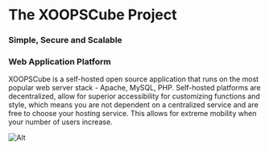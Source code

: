 <h1>The XOOPSCube Project</h1>

### Simple, Secure and Scalable

### Web Application Platform

XOOPSCube is a self-hosted open source application that runs on the most popular web server stack - Apache, MySQL, PHP. Self-hosted platforms are decentralized, allow for superior accessibility for customizing functions and style, which means you are not dependent on a centralized service and are free to choose your hosting service. This allows for extreme mobility when your number of users increase.

![Alt](https://repobeats.axiom.co/api/embed/44bd0a411c95b0f2abd22bdbee28d5f04c49670b.svg "Legacy analytics image")
